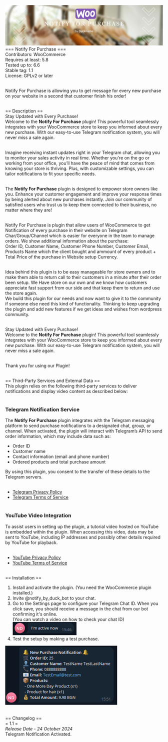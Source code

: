 <img src="https://raw.githubusercontent.com/duckyname/notify-for-purchase/refs/heads/main/assets/images/header-desc.webp">
=== Notify For Purchase ===<br>
Contributors: WooCommerce<br>
Requires at least: 5.8<br>
Tested up to: 6.6<br>
Stable tag: 1.1<br>
License: GPLv2 or later<br><br>

Notify For Purchase is allowing you to get message for every new purchase on your website in a second that customer finish his order!<br><br>

== Description ==<br>
Stay Updated with Every Purchase!<br>
Welcome to the **Notify For Purchase** plugin! This powerful tool seamlessly integrates with your WooCommerce store to keep you informed about every new purchase. With our easy-to-use Telegram notification system, you will never miss a sale again.<br><br>

Imagine receiving instant updates right in your Telegram chat, allowing you to monitor your sales activity in real time. Whether you're on the go or working from your office, you’ll have the peace of mind that comes from knowing your store is thriving. Plus, with customizable settings, you can tailor notifications to fit your specific needs.<br><br>

The **Notify For Purchase** plugin is designed to empower store owners like you. Enhance your customer engagement and improve your response times by being alerted about new purchases instantly. Join our community of satisfied users who trust us to keep them connected to their business, no matter where they are!<br><br>

Notify For Purchase is plugin that allow users of WooCommerce to get Notification of every purchase in their website on Telegram Char/Group/Channel which is easier for everyone in the team to manage orders. 
We show additional information about the purchase:<br>
Order ID, Customer Name, Customer Phone Number, Customer Email, Products Name which the client bought and ammount of every product + Total Price of the purchase in Website setup Currency.<br><br>

Idea behind this plugin is to be easy manageable for store owners and to make them able to return call to their customers in a minute after their order been setup. We Have store on our own and we know how customers appreciate fast support from our side and that keep them to return and use the store again.<br>
We build this plugin for our needs and now want to give it to the community if someone else need this kind of functionality. Thinking to keep upgrading the plugin and add new features if we get ideas and wishes from wordpress community.<br><br>

Stay Updated with Every Purchase!<br>
Welcome to the **Notify For Purchase** plugin! This powerful tool seamlessly integrates with your WooCommerce store to keep you informed about every new purchase. With our easy-to-use Telegram notification system, you will never miss a sale again.<br><br>

Thank you for using our Plugin!<br><br>

== Third-Party Services and External Data ==<br>
This plugin relies on the following third-party services to deliver notifications and display video content as described below:<br><br>

### Telegram Notification Service<br>
The **Notify For Purchase** plugin integrates with the Telegram messaging platform to send purchase notifications to a designated chat, group, or channel. When activated, the plugin will interact with Telegram’s API to send order information, which may include data such as:<br>
- Order ID<br>
- Customer name<br>
- Contact information (email and phone number)<br>
- Ordered products and total purchase amount<br>

By using this plugin, you consent to the transfer of these details to the Telegram servers.<br><br>

- [Telegram Privacy Policy](https://telegram.org/privacy)<br>
- [Telegram Terms of Service](https://telegram.org/tos)<br><br>

### YouTube Video Integration<br>
To assist users in setting up the plugin, a tutorial video hosted on YouTube is embedded within the plugin. When accessing this video, data may be sent to YouTube, including IP addresses and possibly other details required by YouTube for playback.<br><br>

- [YouTube Privacy Policy](https://policies.google.com/privacy)<br>
- [YouTube Terms of Service](https://www.youtube.com/static?template=terms)<br><br>

== Installation ==<br>
1. Install and activate the plugin. (You need the WooCommerce plugin installed.)<br>
2. Invite @notify_by_duck_bot to your chat.<br>
3. Go to the Settings page to configure your Telegram Chat ID. When you click save, you should receive a message in the chat from our bot confirming it's online.<br>
(You can watch a video on how to check your chat ID)<br>
<img src="https://raw.githubusercontent.com/duckyname/notify-for-purchase/refs/heads/main/assets/images/Screenshot-active.png"><br>
4. Test the setup by making a test purchase.<br>
<img src="https://raw.githubusercontent.com/duckyname/notify-for-purchase/refs/heads/main/assets/images/screenshot-purchase.png">
<br><br>


== Changelog ==<br>
= 1.1 =<br>
*Release Date - 24 October 2024*<br>
Telegram Notification Activated.<br>
